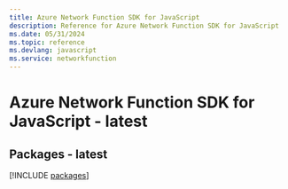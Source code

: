 ```yaml
---
title: Azure Network Function SDK for JavaScript
description: Reference for Azure Network Function SDK for JavaScript
ms.date: 05/31/2024
ms.topic: reference
ms.devlang: javascript
ms.service: networkfunction
---
```

# Azure Network Function SDK for JavaScript - latest
## Packages - latest
[!INCLUDE [packages](network-function-index.md)]